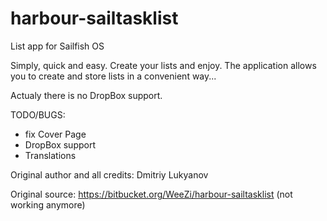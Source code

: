 # harbour-sailtasklist

List app for Sailfish OS

Simply, quick and easy. Create your lists and enjoy.
The application allows you to create and store lists in a convenient way...

Actualy there is no DropBox support.

TODO/BUGS: 
- fix Cover Page
- DropBox support
- Translations


Original author and all credits: Dmitriy Lukyanov

Original source: https://bitbucket.org/WeeZi/harbour-sailtasklist (not working anymore)
